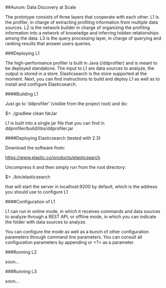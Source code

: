 ##Aurum: Data Discovery at Scale

The prototype consists of three layers that cooperate with each other. L1 is the
profiler, in charge of extracting profiling information from multiple data
sources. L2 is the network builder in charge of organizing the profiling
information into a network of knowledge and inferring hidden relationships among
the data. L3 is the query processing layer, in charge of querying and ranking
results that answer users queries.

###Deploying L1

The high-performance profiler is built in Java (/ddprofiler) and is meant to be
deployed standalone. The input to L1 are data sources to analyze, the output is
stored in a store. Elasticsearch is the store supported at the moment. Next, you
can find instructions to build and deploy L1 as well as to install and configure
Elasticsearch.

####Building L1

Just go to 'ddprofiler' (visible from the project root) and do:

$> ./gradlew clean fatJar

L1 is built into a single jar file that you can find in
ddprofiler/build/libs/ddprofiler.jar

####Deploying Elasticsearch (tested with 2.3)

Download the software from:

https://www.elastic.co/products/elasticsearch

Uncompress it and then simply run from the root directory:

$> ./bin/elasticsearch

that will start the server in localhost:9200 by default, which is the address
you should use to configure L1

####Configuration of L1

L1 can run in online mode, in which it receives commands and data sources to
analyze through a REST API, or offline mode, in which you can indicate the
folder with data sources to analyze.

You can configure the mode as well as a bunch of other configuration parameters
through command line parameters. You can consult all configuration parameters by
appending <help> or <?> as a parameter.

###Running L2

soon...

###Running L3

soon...

